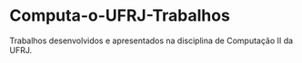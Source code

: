 # Computa-o-UFRJ-Trabalhos
Trabalhos desenvolvidos e apresentados na disciplina de Computação II da UFRJ. 
